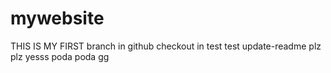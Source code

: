 # mywebsite
THIS IS MY FIRST branch in github checkout in test test update-readme plz plz yesss
poda poda gg
